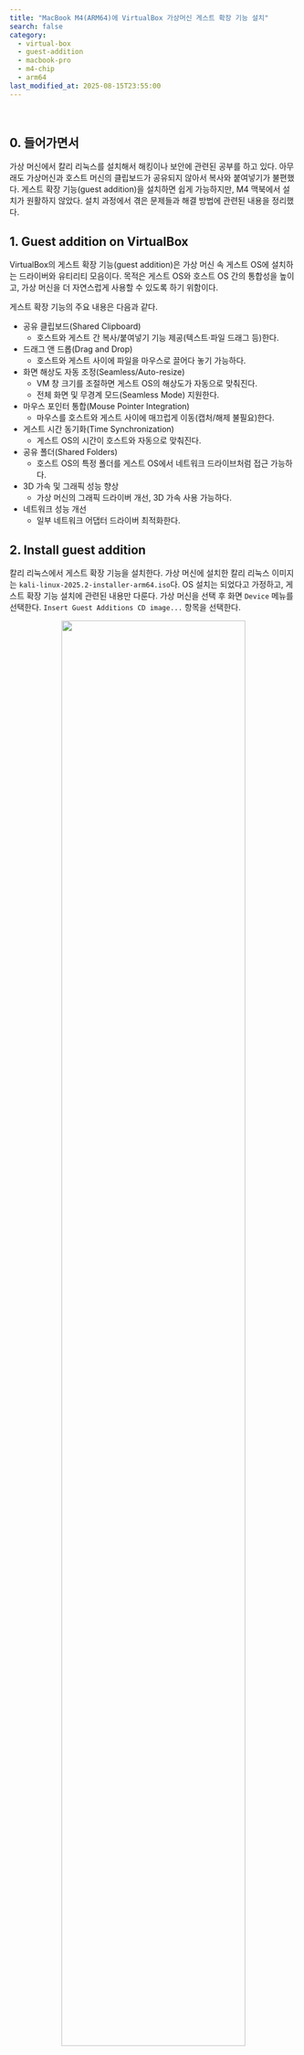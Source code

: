 ```yaml
---
title: "MacBook M4(ARM64)에 VirtualBox 가상머신 게스트 확장 기능 설치"
search: false
category:
  - virtual-box
  - guest-addition
  - macbook-pro
  - m4-chip
  - arm64
last_modified_at: 2025-08-15T23:55:00
---
```


<br/>

## 0. 들어가면서

가상 머신에서 칼리 리눅스를 설치해서 해킹이나 보안에 관련된 공부를 하고 있다. 아무래도 가상머신과 호스트 머신의 클립보드가 공유되지 않아서 복사와 붙여넣기가 불편했다. 게스트 확장 기능(guest addition)을 설치하면 쉽게 가능하지만, M4 맥북에서 설치가 원활하지 않았다. 설치 과정에서 겪은 문제들과 해결 방법에 관련된 내용을 정리했다. 

## 1. Guest addition on VirtualBox

VirtualBox의 게스트 확장 기능(guest addition)은 가상 머신 속 게스트 OS에 설치하는 드라이버와 유티리티 모음이다. 목적은 게스트 OS와 호스트 OS 간의 통합성을 높이고, 가상 머신을 더 자연스럽게 사용할 수 있도록 하기 위함이다.

게스트 확장 기능의 주요 내용은 다음과 같다.

- 공유 클립보드(Shared Clipboard)
  - 호스트와 게스트 간 복사/붙여넣기 기능 제공(텍스트·파일 드래그 등)한다.
- 드래그 앤 드롭(Drag and Drop)
  - 호스트와 게스트 사이에 파일을 마우스로 끌어다 놓기 가능하다.
- 화면 해상도 자동 조정(Seamless/Auto-resize)
  - VM 창 크기를 조절하면 게스트 OS의 해상도가 자동으로 맞춰진다.
  - 전체 화면 및 무경계 모드(Seamless Mode) 지원한다.
- 마우스 포인터 통합(Mouse Pointer Integration)
  - 마우스를 호스트와 게스트 사이에 매끄럽게 이동(캡처/해제 불필요)한다.
- 게스트 시간 동기화(Time Synchronization)
  - 게스트 OS의 시간이 호스트와 자동으로 맞춰진다.
- 공유 폴더(Shared Folders)
  - 호스트 OS의 특정 폴더를 게스트 OS에서 네트워크 드라이브처럼 접근 가능하다.
- 3D 가속 및 그래픽 성능 향상
  - 가상 머신의 그래픽 드라이버 개선, 3D 가속 사용 가능하다.
- 네트워크 성능 개선
  - 일부 네트워크 어댑터 드라이버 최적화한다.

## 2. Install guest addition

칼리 리눅스에서 게스트 확장 기능을 설치한다. 가상 머신에 설치한 칼리 리눅스 이미지는 `kali-linux-2025.2-installer-arm64.iso`다. OS 설치는 되었다고 가정하고, 게스트 확장 기능 설치에 관련된 내용만 다룬다. 가상 머신을 선택 후 화면 `Device` 메뉴를 선택한다. `Insert Guest Additions CD image...` 항목을 선택한다.

<div align="center">
  <img src="/images/posts/2025/install-guest-addition-of-virtualbox-on-macbook-m4-01.png" width="80%" class="image__border">
</div>

<br/>

해당 버튼을 누르면 바탕화면에 가상 CDROM 폴더가 생성된다.

<div align="center">
  <img src="/images/posts/2025/install-guest-addition-of-virtualbox-on-macbook-m4-02.png" width="80%" class="image__border">
</div>

<br/>

가상 CDROM 폴더로 진입 후 해당 디렉토리에서 터미널을 오픈한다.

<div align="center">
  <img src="/images/posts/2025/install-guest-addition-of-virtualbox-on-macbook-m4-03.png" width="80%" class="image__border">
</div>

<br/>

폴더에 들어있는 파일들이 있는지 ls 명령어로 살펴보자. 게스트 확장 기능을 여러 타입의 OS에서 실행할 수 있는 스크립트 혹은 실행 파일을 확인할 수 있다.

```
$ ls

AUTORUN.INF                        VBoxDarwinAdditionsUninstall.tool
autorun.sh                         VBoxLinuxAdditions-arm64.run
cert                               VBoxLinuxAdditions.run
NT3x                               VBoxSolarisAdditions.pkg
OS2                                VBoxWindowsAdditions-amd64.exe
runasroot.sh                       VBoxWindowsAdditions.exe
TRANS.TBL                          VBoxWindowsAdditions-x86.exe
VBoxDarwinAdditions.pkg            windows11-bypass.reg
```

맥북 프로 M4 칩은 ARM64 아키텍처이므로 `VBoxLinuxAdditions-arm64.run` 스크립트를 실행한다. 해당 스크립트를 실행하면 에러 메시지를 확인할 수 있다.

```
$ sudo sh VBoxLinuxAdditions-arm64.run

[sudo] password for junhyunny: 

Verifying archive integrity... 100% MD5 checksums are OK. All good.
Uncompressing VirtualBox 7.1.12 Guest Additions for Linux 100%
VirtualBox Guest Additions installer
VirtualBox Guest Additions: Starting.
VirtualBox Guest Additions: Setting up modules
VirtualBox Guest Additions: Building the VirtualBox Guest Additions kernel modules. This may take a while.
VirtualBox Guest Additions: To build modules for other installed kernels, run
VirtualBox Guest Additions:  /sbin/rcvboxadd quicksetup <version>
VirtualBox Guest Additions: or
VirtualBox Guest Additions:  /sbin/rcvboxadd quicksetup all
VirtualBox Guest Additions: Kernel headers not found for target kernel 6.12.25-arm64. Please install them and execute
 /sbin/rcvboxadd setup
VirtualBox Guest Additions: reloading kernel modules and services
VirtualBox Guest Additions: unable to load vboxguest kernel module, see dmesg
VirtualBox Guest Additions: kernel modules and services were not reloaded
The log file /var/log/vboxadd-setup.log may contain further information.
```

설치 과정 중 현재 시스템의 커널(6.12.25-arm64)에 맞는 커널 헤더(Kernel headers)를 찾을 수 없어 빌드에 실패했다는 에러를 볼 수 있다.

```
Kernel headers not found for target kernel 6.12.25-arm64. Please install them and execute
```

이 때문에 게스트 확장 기능에 필요한 커널 모듈을 로드하지 못하고 설치가 중단된다. 문제 해결을 위해 먼저 커널 헤더를 설치한 후 `/sbin/rcvboxadd setup` 명령어를 다시 실행하라고 안내하고 있다. 헤더를 설치하기 위해 패키지 목록을 최신화한다.

```
$ sudo apt-get update
```

최신화 된 목록을 바탕으로 설치된 패키지들을 업그레이드한다.

```
$ sudo apt-get upgrade
```

이제 필요한 커널 헤더를 설치한다. `linux-headears-` 접두어까지만 작성 후 탭(tab) 키를 누르면 설치할 수 있는 후보 리스트를 볼 수 있다. 

```
$ sudo apt-get install linux-headers-

Completing package
linux-headers-6.12.33-kali-arm64         linux-headers-6.12.33-kali-rt-arm64      linux-headers-arm64-16k
linux-headers-6.12.33-kali-arm64-16k     linux-headers-6.12.34-rpt-common-rpi     linux-headers-cloud-arm64
linux-headers-6.12.33-kali-cloud-arm64   linux-headers-6.12.34-rpt-rpi-2712       linux-headers-rpi-2712
linux-headers-6.12.33-kali-common        linux-headers-6.12.34-rpt-rpi-v8         linux-headers-rpi-v8
linux-headers-6.12.33-kali-common-rt     linux-headers-arm64                      linux-headers-rt-arm64
```

나는 `linux-headers-6.12.33-kali-arm64` 패키지를 설치했다. 

```
$ sudo apt-get install linux-headers-6.12.33-kali-arm64

Reading package lists... Done
Building dependency tree... Done
Reading state information... Done
The following packages were automatically installed and are no longer required:
  python3-packaging-whl python3-pyinstaller-hooks-contrib python3-wheel-whl
Use 'sudo apt autoremove' to remove them.
The following additional packages will be installed:
  linux-headers-6.12.33-kali-common linux-image-6.12.33-kali-arm64 linux-kbuild-6.12.33-kali pahole
Suggested packages:
  linux-doc-6.12 debian-kernel-handbook
The following NEW packages will be installed:
  linux-headers-6.12.33-kali-arm64 linux-headers-6.12.33-kali-common linux-image-6.12.33-kali-arm64 linux-kbuild-6.12.33-kali pahole
The following packages will be upgraded:
  linux-image-arm64
1 upgraded, 5 newly installed, 0 to remove and 4 not upgraded.
Need to get 109 MB of archives.
After this operation, 557 MB of additional disk space will be used.
Do you want to continue? [Y/n] 

...

Processing triggers for kali-menu (2025.3.0) ...
Processing triggers for man-db (2.13.1-1) ...
```

설치가 완료되면 시스템을 재부팅한다. 

```
$ sudo reboot
```

재부팅이 완료되면 위와 동일한 방법으로 가상 CDROM 폴더에서 터미널을 오픈한다. 이후 위에서 실패했던 게스트 확장 기능 설치를 재시도한다. 

```
$ sudo sh VBoxLinuxAdditions-arm64.run

[sudo] password for junhyunny: 

Verifying archive integrity... 100% MD5 checksums are OK. All good.
Uncompressing VirtualBox 7.1.12 Guest Additions for Linux 100%
VirtualBox Guest Additions installer
Removing installed version 7.1.12 of VirtualBox Guest Additions...
update-initramfs: Generating /boot/initrd.img-6.12.33-kali-arm64
VirtualBox Guest Additions: Starting.
VirtualBox Guest Additions: Setting up modules
VirtualBox Guest Additions: Building the VirtualBox Guest Additions kernel modules. This may take a while.
VirtualBox Guest Additions: To build modules for other installed kernels, run
VirtualBox Guest Additions:  /sbin/rcvboxadd quicksetup <version>
VirtualBox Guest Additions: or
VirtualBox Guest Additions:  /sbin/rcvboxadd quicksetup all
VirtualBox Guest Additions: Building the modules for kernel 6.12.33-kali-arm64.
update-initramfs: Generating /boot/initrd.img-6.12.33-kali-arm64
```

설치가 정상적으로 완료되었으면 시스템을 재부팅한다. 

```
$ sudo reboot
```

시스템이 재부팅 된 이후 가상 머신의 클립보드(clipboard)와 드래그-앤-드랍(drag-and-drop) 기능을 양방향으로 활성화한다. 화면 상단 `Devices` 메뉴에서 클립보드, 드래그-앤-드랍 기능을 모두 공유할 수 있다. `Shared Clipbaord`에서 `Bidirectional` 항목을 선택한다.

<div align="center">
  <img src="/images/posts/2025/install-guest-addition-of-virtualbox-on-macbook-m4-04.png" width="80%" class="image__border">
</div>

#### REFERENCE

- <https://unix.stackexchange.com/questions/328655/cant-install-linux-headers-kali-linux>